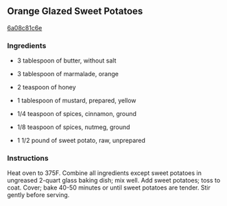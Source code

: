 ## Orange Glazed Sweet Potatoes

[6a08c81c6e](http://www.landolakes.com/recipe/1212/orange-glazed-sweet-potatoes)

### Ingredients

 - 3 tablespoon of butter, without salt

 - 3 tablespoon of marmalade, orange

 - 2 teaspoon of honey

 - 1 tablespoon of mustard, prepared, yellow

 - 1/4 teaspoon of spices, cinnamon, ground

 - 1/8 teaspoon of spices, nutmeg, ground

 - 1 1/2 pound of sweet potato, raw, unprepared

### Instructions

Heat oven to 375F. Combine all ingredients except sweet potatoes in ungreased 2-quart glass baking dish; mix well. Add sweet potatoes; toss to coat. Cover; bake 40-50 minutes or until sweet potatoes are tender. Stir gently before serving.